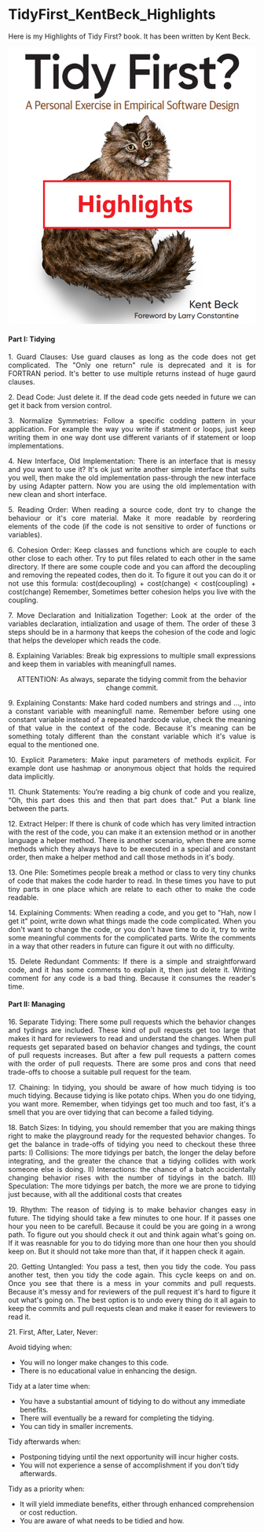 # TidyFirst_KentBeck_Highlights
Here is my Highlights of Tidy First? book. It has been written by Kent Beck.

<p align="center">
    <img src="./Tidy%20First%20-%20Kent%20Beck%20-%20Highlights.png" />
</p>

<h4>
  Part I: Tidying
</h4>

<p align="justify">
1. Guard Clauses: Use guard clauses as long as the code does not get complicated. The "Only one return" rule is deprecated and it is for FORTRAN period. It's better to use multiple returns instead of huge gaurd clauses.
</p>

<p align="justify">
2. Dead Code: Just delete it. If the dead code gets needed in future we can get it back from version control.
</p>

<p align="justify">
3. Normalize Symmetries: Follow a specific codding pattern in your application. For example the way you write if statment or loops, just keep writing them in one way dont use different variants of if statement or loop implementations.
</p>

<p align="justify">
4. New Interface, Old Implementation: There is an interface that is messy and you want to use it? It's ok just write another simple interface that suits you well, then make the old implementation pass-through the new interface by using Adapter pattern. Now you are using the old implementation with new clean and short interface.
</p>

<p align="justify">
5. Reading Order: When reading a source code, dont try to change the behaviour or it's core material. Make it more readable by reordering elements of the code (if the code is not sensitive to order of functions or variables).
</p>

<p align="justify">
6. Cohesion Order: Keep classes and functions which are couple to each other close to each other. Try to put files related to each other in the same directory. If there are some couple code and you can afford the decoupling and removing the repeated codes, then do it. To figure it out you can do it or not use this formula: <span> cost(decoupling) + cost(change) < cost(coupling) + cost(change) </span>
Remember, Sometimes better cohesion helps you live with the coupling.
</p>

<p align="justify">
    7. Move Declaration and Initialization Together: Look at the order of the variables declaration, intialization and usage of them. The order of these 3 steps should be in a harmony that keeps the cohesion of the code and logic that helps the developer which reads the code.
</p>

<p align="justify">
    8. Explaining Variables: Break big expressions to multiple small expressions and keep them in variables with meaningfull names.
</p>

<p align="center">
    ATTENTION: As always, separate the tidying commit from the behavior change commit.
</p>

<p align="justify">
    9. Explaining Constants: Make hard coded numbers and strings and ..., into a constant variable with meaningfull name. Remember before using one constant variable instead of a repeated hardcode value, check the meaning of that value in the context of the code. Because it's meaning can be something totaly different than the constant variable which it's value is equal to the mentioned one.
</p>

<p align="justify">
    10. Explicit Parameters: Make input parameters of methods explicit. For example dont use hashmap or anonymous object that holds the required data implicitly. 
</p>

<p align="justify">
    11. Chunk Statements: You’re reading a big chunk of code and you realize, “Oh, this part does this and then that part does that.” Put a blank line between the parts.
</p>

<p align="justify">
    12. Extract Helper: If there is chunk of code which has very limited intraction with the rest of the code, you can make it an extension method or in another language a helper method. There is another scenario, when there are some methods which they always have to be executed in a special and constant order, then make a helper method and call those methods in it's body.
</p>

<p align="justify">
    13. One Pile: Sometimes people break a method or class to very tiny chunks of code that makes the code harder to read. In these times you have to put tiny parts in one place which are relate to each other to make the code readable.
</p>

<p align="justify">
    14. Explaining Comments: When reading a code, and you get to "Hah, now I get it" point, write down what things made the code complicated. When you don't want to change the code, or you don't have time to do it, try to write some meaningful comments for the complicated parts. Write the comments in a way that other readers in future can figure it out with no difficulty.
</p>

<p align="justify">
    15. Delete Redundant Comments: If there is a simple and straightforward code, and it has some comments to explain it, then just delete it. Writing comment for any code is a bad thing. Because it consumes the reader's time.
</p>


<h4>
  Part II: Managing  
</h4>

<p align="justify">
    16. Separate Tidying: There some pull requests which the behavior changes and tydings are included. These kind of pull requests get too large that makes it hard for reviewers to read and understand the changes. When pull requests get separated based on behavior changes and tydings, the count of pull requests increases. But after a few pull requests a pattern comes with the order of pull requests. There are some pros and cons that need trade-offs to choose a suitable pull request for the team.
</p>

<p align="justify">
    17. Chaining: In tidying, you should be aware of how much tidying is too much tidying. Because tidying is like potato chips. When you do one tidying, you want more. Remember, when tidyings get too much and too fast, it's a smell that you are over tidying that can become a failed tidying.
</p>

<p align="justify">
    18. Batch Sizes: In tidying, you should remember that you are making things right to make the playground ready for the requested behavior changes. To get the balance in trade-offs of tidying you need to checkout these three parts:
I) Collisions: The more tidyings per batch, the longer the delay before integrating, and the greater the chance that a tidying collides with work someone else is doing.
II) Interactions: the chance of a batch accidentally changing behavior rises with the number of tidyings in the batch.
III) Speculation: The more tidyings per batch, the more we are prone to tidying just because, with all the additional costs that creates
</p>

<p align="justify">
    19. Rhythm: The reason of tidying is to make behavior changes easy in future. The tidying should take a few minutes to one hour. If it passes one hour you neen to be carefull. Because it could be you are going in a wrong path. To figure out you should check it out and think again what's going on. If it was reasnable for you to do tidying more than one hour then you should keep on. But it should not take more than that, if it happen check it again.
</p>

<p align="justify">
    20. Getting Untangled: You pass a test, then you tidy the code. You pass another test, then you tidy the code again. This cycle keeps on and on. Once you see that there is a mess in your commits and pull requests. Because it's messy and for reviewers of the pull request it's hard to figure it out what's going on. The best option is to undo every thing do it all again to keep the commits and pull requests clean and make it easer for reviewers to read it.
</p>

<p>21. First, After, Later, Never:</p>
<p>Avoid tidying when:</p> <ul> <li>You will no longer make changes to this code.</li> <li>There is no educational value in enhancing the design.</li> </ul> <p>Tidy at a later time when:</p> <ul> <li>You have a substantial amount of tidying to do without any immediate benefits.</li> <li>There will eventually be a reward for completing the tidying.</li> <li>You can tidy in smaller increments.</li> </ul> <p>Tidy afterwards when:</p> <ul> <li>Postponing tidying until the next opportunity will incur higher costs.</li> <li>You will not experience a sense of accomplishment if you don't tidy afterwards.</li> </ul> <p>Tidy as a priority when:</p> <ul> <li>It will yield immediate benefits, either through enhanced comprehension or cost reduction.</li> <li>You are aware of what needs to be tidied and how.</li> </ul>
